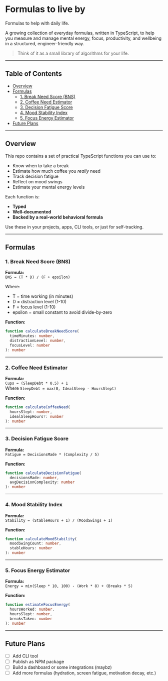 # Formulas to live by
Formulas to help with daily life.

A growing collection of everyday formulas, written in TypeScript, to help you measure and manage mental energy, focus, productivity, and wellbeing in a structured, engineer-friendly way.

> Think of it as a small library of algorithms for your life.

---

## Table of Contents

- [Overview](#overview)
- [Formulas](#formulas)
  - [1. Break Need Score (BNS)](#1-break-need-score-bns)
  - [2. Coffee Need Estimator](#2-coffee-need-estimator)
  - [3. Decision Fatigue Score](#3-decision-fatigue-score)
  - [4. Mood Stability Index](#4-mood-stability-index)
  - [5. Focus Energy Estimator](#5-focus-energy-estimator)
- [Future Plans](#future-plans)

---

## Overview

This repo contains a set of practical TypeScript functions you can use to:

- Know when to take a break
- Estimate how much coffee you *really* need
- Track decision fatigue
- Reflect on mood swings
- Estimate your mental energy levels

Each function is:
- **Typed**
- **Well-documented**
- **Backed by a real-world behavioral formula**

Use these in your projects, apps, CLI tools, or just for self-tracking.

---

## Formulas

### 1. Break Need Score (BNS)

**Formula:**  
`BNS = (T * D) / (F + epsilon)`

Where:
- T = time working (in minutes)
- D = distraction level (1-10)
- F = focus level (1-10)
- epsilon = small constant to avoid divide-by-zero

**Function:**
```ts
function calculateBreakNeedScore(
  timeMinutes: number,
  distractionLevel: number,
  focusLevel: number
): number
```

---

### 2. Coffee Need Estimator

**Formula:**  
`Cups = (SleepDebt * 0.5) + 1`  
Where `SleepDebt = max(0, IdealSleep - HoursSlept)`

**Function:**
```ts
function calculateCoffeeNeed(
  hoursSlept: number,
  idealSleepHours?: number
): number
```

---

### 3. Decision Fatigue Score

**Formula:**  
`Fatigue = DecisionsMade * (Complexity / 5)`

**Function:**
```ts
function calculateDecisionFatigue(
  decisionsMade: number,
  avgDecisionComplexity: number
): number
```

---

### 4. Mood Stability Index

**Formula:**  
`Stability = (StableHours + 1) / (MoodSwings + 1)`

**Function:**
```ts
function calculateMoodStability(
  moodSwingCount: number,
  stableHours: number
): number
```

---

### 5. Focus Energy Estimator

**Formula:**  
`Energy = min(Sleep * 10, 100) - (Work * 8) + (Breaks * 5)`

**Function:**
```ts
function estimateFocusEnergy(
  hoursWorked: number,
  hoursSlept: number,
  breaksTaken: number
): number
```

---

## Future Plans

- [ ] Add CLI tool
- [ ] Publish as NPM package
- [ ] Build a dashboard or some integrations (maybz)
- [ ] Add more formulas (hydration, screen fatigue, motivation decay, etc.)
